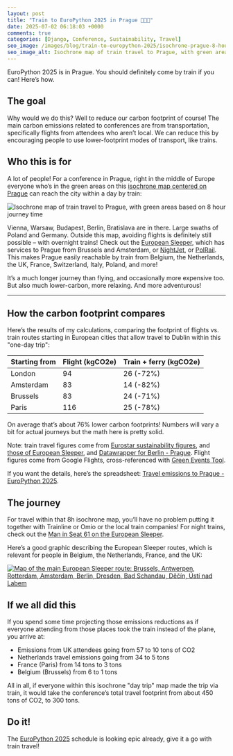 ```yaml
---
layout: post
title: "Train to EuroPython 2025 in Prague 🚆🇨🇿"
date: 2025-07-02 06:18:03 +0000
comments: true
categories: [Django, Conference, Sustainability, Travel]
seo_image: /images/blog/train-to-europython-2025/isochrone-prague-8-hours-80.jpg
seo_image_alt: Isochrone map of train travel to Prague, with green areas based on 8 hour journey time
---
```


EuroPython 2025 is in Prague. You should definitely come by train if you can! Here’s how.

<!-- more -->

## The goal

Why would we do this? Well to reduce our carbon footprint of course! The main carbon emissions related to conferences are from transportation, specifically flights from attendees who aren’t local. We can reduce this by encouraging people to use lower-footprint modes of transport, like trains.

## Who this is for

A lot of people! For a conference in Prague, right in the middle of Europe everyone who’s in the green areas on this [isochrone map centered on Prague](https://www.chronotrains.com/en/station/3067696-Prague?maxTime=8) can reach the city within a day by train:

![Isochrone map of train travel to Prague, with green areas based on 8 hour journey time](/images/blog/train-to-europython-2025/isochrone-prague-8-hours-80.jpg)

Vienna, Warsaw, Budapest, Berlin, Bratislava are in there. Large swaths of Poland and Germany. Outside this map, avoiding flights is definitely still possible – with overnight trains! Check out the [European Sleeper](https://www.europeansleeper.eu/), which has services to Prague from Brussels and Amsterdam, or [NightJet](https://www.nightjet.com/), or [PolRail](https://www.polrail.com/en/warsawprague-train-travel). This makes Prague easily reachable by train from Belgium, the Netherlands, the UK, France, Switzerland, Italy, Poland, and more!

It’s a much longer journey than flying, and occasionally more expensive too. But also much lower-carbon, more relaxing. And more adventurous!

---

## How the carbon footprint compares

Here’s the results of my calculations, comparing the footprint of flights vs. train routes starting in European cities that allow travel to Dublin within this "one-day trip":

| Starting from | Flight (kgCO2e) | Train + ferry (kgCO2e) |
| ------------- | --------------- | ---------------------- |
| London        | 94              | 26 (-72%)              |
| Amsterdam     | 83              | 14 (-82%)              |
| Brussels      | 83              | 24 (-71%)              |
| Paris         | 116             | 25 (-78%)              |

On average that’s about 76% lower carbon footprints! Numbers will vary a bit for actual journeys but the math here is pretty solid.

Note: train travel figures come from [Eurostar sustainability figures](https://www.eurostar.com/uk-en/sustainability), and [those of European Sleeper](https://www.europeansleeper.eu/sustainability), and [Datawrapper for Berlin - Prague](https://www.datawrapper.de/blog/trains-versus-planes). Flight figures come from Google Flights, cross-referenced with [Green Events Tool](https://greeneventstool.com/).

If you want the details, here’s the spreadsheet: [Travel emissions to Prague - EuroPython 2025](https://docs.google.com/spreadsheets/d/1zkTxOV26-hxJGjDoQBGMj6g8yBjCTtE_BfxJQS8Blzg/edit).

## The journey

For travel within that 8h isochrone map, you’ll have no problem putting it together with Trainline or Omio or the local train companies! For night trains, check out the [Man in Seat 61 on the European Sleeper](https://www.seat61.com/trains-and-routes/european-sleeper.htm).

Here’s a good graphic describing the European Sleeper routes, which is relevant for people in Belgium, the Netherlands, France, and the UK:

[![Map of the main European Sleeper route: Brussels, Antwerpen, Rotterdam, Amsterdam, Berlin, Dresden, Bad Schandau, Děčín, Ústí nad Labem](/images/blog/train-to-europython-2025/european-sleeper-routes.jpg)](https://www.europeansleeper.eu/)

## If we all did this

If you spend some time projecting those emissions reductions as if everyone attending from those places took the train instead of the plane, you arrive at:

- Emissions from UK attendees going from 57 to 10 tons of CO2
- Netherlands travel emissions going from 34 to 5 tons
- France (Paris) from 14 tons to 3 tons
- Belgium (Brussels) from 6 to 1 tons

All in all, if everyone within this isochrone "day trip" map made the trip via train, it would take the conference’s total travel footprint from about 450 tons of CO2, to 300 tons.

## Do it!

The [EuroPython 2025](https://ep2025.europython.eu/) schedule is looking epic already, give it a go with train travel!
